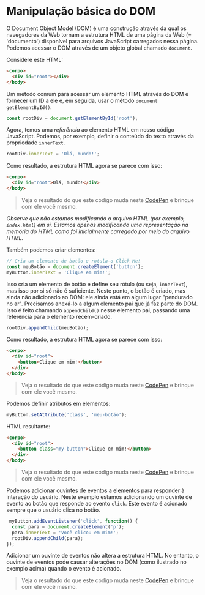 # Manipulação básica do DOM

O Document Object Model (DOM) é uma construção através da qual os navegadores da Web tornam a estrutura HTML de uma página da Web (= 'documento') disponível para arquivos JavaScript carregados nessa página. Podemos acessar o DOM através de um objeto global chamado `document`.

Considere este HTML:

```html
<corpo>
  <div id="root"></div>
</body>
```

Um método comum para acessar um elemento HTML através do DOM é fornecer um ID a ele e, em seguida, usar o método `document` `getElementById()`.

``` js
const rootDiv = document.getElementById('root');
```

Agora, temos uma *referência* ao elemento HTML em nosso código JavaScript. Podemos, por exemplo, definir o conteúdo do texto através da propriedade `innerText`.

``` js
rootDiv.innerText = 'Olá, mundo!';
```

Como resultado, a estrutura HTML agora se parece com isso:

```html
<corpo>
  <div id="root">Olá, mundo!</div>
</body>
```

> Veja o resultado do que este código muda neste [CodePen](https://codepen.io/remarcmij/pen/VEerRP) e brinque com ele você mesmo.

_Observe que não estamos modificando o arquivo HTML (por exemplo, `index.html`) em si. Estamos apenas modificando uma representação na memória do HTML como foi inicialmente carregado por meio do arquivo HTML._

Também podemos criar elementos:

``` js
// Cria um elemento de botão e rotula-o Click Me!
const meuBotão = document.createElement('button');
myButton.innerText = 'Clique em mim!';
```

Isso cria um elemento de botão e define seu rótulo (ou seja, `innerText`), mas isso por si só não é suficiente. Neste ponto, o botão é criado, mas ainda não adicionado ao DOM: ele ainda está em algum lugar "pendurado no ar". Precisamos anexá-lo a algum elemento pai que já faz parte do DOM. Isso é feito chamando `appendChild()` nesse elemento pai, passando uma referência para o elemento recém-criado.

``` js
rootDiv.appendChild(meuBotão);
```

Como resultado, a estrutura HTML agora se parece com isso:

```html
<corpo>
  <div id="root">
    <button>Clique em mim!</button>
  </div>
</body>
```

> Veja o resultado do que este código muda neste [CodePen](https://codepen.io/remarcmij/pen/bmEaVm) e brinque com ele você mesmo.

Podemos definir atributos em elementos:

``` js
myButton.setAttribute('class', 'meu-botão');
```

HTML resultante:

```html
<corpo>
  <div id="root">
    <button class="my-button">Clique em mim!</button>
  </div>
</body>
```

> Veja o resultado do que este código muda neste [CodePen](https://codepen.io/remarcmij/pen/wYMmpP) e brinque com ele você mesmo.

Podemos adicionar ouvintes de eventos a elementos para responder à interação do usuário. Neste exemplo estamos adicionando um ouvinte de evento ao botão que responde ao evento `click`. Este evento é acionado sempre que o usuário clica no botão.

``` js
 myButton.addEventListener('click', function() {
  const para = document.createElement('p');
  para.innerText = 'Você clicou em mim!';
  rootDiv.appendChild(para);
});
```

Adicionar um ouvinte de eventos não altera a estrutura HTML. No entanto, o ouvinte de eventos pode causar alterações no DOM (como ilustrado no exemplo acima) quando o evento é acionado.

> Veja o resultado do que este código muda neste [CodePen](https://codepen.io/remarcmij/pen/MPKVEP) e brinque com ele você mesmo.

